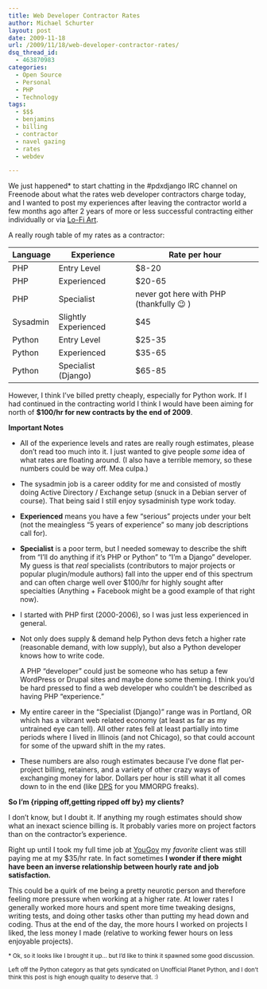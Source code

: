 ```yaml
---
title: Web Developer Contractor Rates
author: Michael Schurter
layout: post
date: 2009-11-18
url: /2009/11/18/web-developer-contractor-rates/
dsq_thread_id:
  - 463870983
categories:
  - Open Source
  - Personal
  - PHP
  - Technology
tags:
  - $$$
  - benjamins
  - billing
  - contractor
  - navel gazing
  - rates
  - webdev

---
```

We just happened* to start chatting in the #pdxdjango IRC channel on Freenode about what the rates web developer contractors charge today, and I wanted to post my experiences after leaving the contractor world a few months ago after 2 years of more or less successful contracting either individually or via [Lo-Fi Art][1].

A really rough table of my rates as a contractor:

| Language | Experience           | Rate per hour                           |
| -------- | -------------------- | --------------------------------------- |
| PHP      | Entry Level          | $8-20                                   |
| PHP      | Experienced          | $20-65                                  |
| PHP      | Specialist           | never got here with PHP (thankfully 😉 ) |
| Sysadmin | Slightly Experienced | $45                                     |
| Python   | Entry Level          | $25-35                                  |
| Python   | Experienced          | $35-65                                  |
| Python   | Specialist (Django)  | $65-85                                  |

However, I think I&#8217;ve billed pretty cheaply, especially for Python work. If I had continued in the contracting world I think I would have been aiming for north of **$100/hr for new contracts by the end of 2009**.

**Important Notes**

  * All of the experience levels and rates are really rough estimates, please don&#8217;t read too much into it. I just wanted to give people _some_ idea of what rates are floating around. (I also have a terrible memory, so these numbers could be way off. Mea culpa.)
  * The sysadmin job is a career oddity for me and consisted of mostly doing Active Directory / Exchange setup (snuck in a Debian server of course). That being said I still enjoy sysadminish type work today.
  * **Experienced** means you have a few &#8220;serious&#8221; projects under your belt (not the meaingless &#8220;5 years of experience&#8221; so many job descriptions call for).
  * **Specialist** is a poor term, but I needed someway to describe the shift from &#8220;I&#8217;ll do anything if it&#8217;s PHP or Python&#8221; to &#8220;I&#8217;m a Django&#8221; developer. My guess is that _real_ specialists (contributors to major projects or popular plugin/module authors) fall into the upper end of this spectrum and can often charge well over $100/hr for highly sought after specialties (Anything + Facebook might be a good example of that right now).
  * I started with PHP first (2000-2006), so I was just less experienced in general.
  * Not only does supply & demand help Python devs fetch a higher rate (reasonable demand, with low supply), but also a Python developer knows how to write code.
    
    A PHP &#8220;developer&#8221; could just be someone who has setup a few WordPress or Drupal sites and maybe done some theming. I think you&#8217;d be hard pressed to find a web developer who couldn&#8217;t be described as having PHP &#8220;experience.&#8221;
  * My entire career in the &#8220;Specialist (Django)&#8221; range was in Portland, OR which has a vibrant web related economy (at least as far as my untrained eye can tell). All other rates fell at least partially into time periods where I lived in Illinois (and not Chicago), so that could account for some of the upward shift in the my rates.
  * These numbers are also rough estimates because I&#8217;ve done flat per-project billing, retainers, and a variety of other crazy ways of exchanging money for labor. Dollars per hour is still what it all comes down to in the end (like [DPS][2] for you MMORPG freaks).

**So I&#8217;m {ripping off,getting ripped off by} my clients?**

I don&#8217;t know, but I doubt it. If anything my rough estimates should show what an inexact science billing is. It probably varies more on project factors than on the contractor&#8217;s experience.

Right up until I took my full time job at [YouGov][3] my _favorite_ client was still paying me at my $35/hr rate. In fact sometimes **I wonder if there might have been an inverse relationship between hourly rate and job satisfaction.**

This could be a quirk of me being a pretty neurotic person and therefore feeling more pressure when working at a higher rate. At lower rates I generally worked more hours and spent more time tweaking designs, writing tests, and doing other tasks other than putting my head down and coding. Thus at the end of the day, the more hours I worked on projects I liked, the less money I made (relative to working fewer hours on less enjoyable projects).

<small>* Ok, so it looks like I brought it up&#8230; but I&#8217;d like to think it spawned some good discussion.</small>
  
<small>Left off the Python category as that gets syndicated on Unofficial Planet Python, and I don&#8217;t think this post is high enough quality to deserve that. <img src="http://localhost/wp-includes/images/smilies/simple-smile.png" alt=":)" class="wp-smiley" style="height: 1em; max-height: 1em;" /></small>

 [1]: http://lofiart.com
 [2]: http://en.wikipedia.org/wiki/Damage_per_second
 [3]: http://www.yougov.com